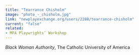 ```yaml
---
title: "Tearrance Chisholm"
image: "photo_-_chisholm.jpg"
link: "newplayexchange.org/users/2288/tearrance-chisholm"
current: "false"
related:
- MFA Playwrights’ Workshop
---
```


*Black Woman Authority*, The Catholic University of America
